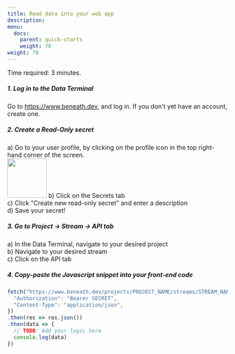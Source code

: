 ```yaml
---
title: Read data into your web app
description:
menu:
  docs:
    parent: quick-starts
    weight: 70
weight: 70
---
```


Time required: 3 minutes.

##### 1. Log in to the Data Terminal
Go to <a href="https://www.beneath.dev">https://www.beneath.dev</a>, and log in. If you don't yet have an account, create one.

##### 2. Create a Read-Only secret
a) Go to your user profile, by clicking on the profile icon in the top right-hand corner of the screen. <br>
<img src="/media/profile-icon.png" width="90px"/>
b) Click on the Secrets tab <br>
c) Click "Create new read-only secret" and enter a description <br>
d) Save your secret!

##### 3. Go to Project &rarr; Stream &rarr; API tab
a) In the Data Terminal, navigate to your desired project<br>
b) Navigate to your desired stream<br>
c) Click on the API tab

##### 4. Copy-paste the Javascript snippet into your front-end code
```javascript
fetch("https://www.beneath.dev/projects/PROJECT_NAME/streams/STREAM_NAME", {
  "Authorization": "Bearer SECRET",
  "Content-Type": "application/json",
})
.then(res => res.json())
.then(data => {
  // TODO: Add your logic here
  console.log(data)
})
```

